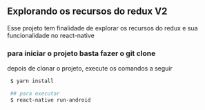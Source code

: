 ## Explorando os recursos do redux V2

Esse projeto tem finalidade de explorar os recursos do redux e sua funcionalidade no react-native

### para iniciar o projeto basta fazer o git clone

depois de clonar o projeto, execute os comandos a seguir

```bash
 $ yarn install

 ## para executar
 $ react-native run-android
```
